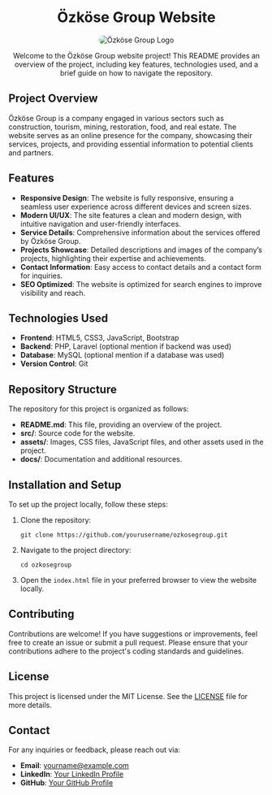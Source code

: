 <h1 align="center">Özköse Group Website</h1>

<p align="center">
  <img src="[https://via.placeholder.com/150](https://ozkosegroup.com/images/ozkose-logo.png)" alt="Özköse Group Logo" style="border-radius: 10px;">
</p>

<p align="center">
  Welcome to the Özköse Group website project! This README provides an overview of the project, including key features, technologies used, and a brief guide on how to navigate the repository.
</p>

<h2>Project Overview</h2>
<p>
  Özköse Group is a company engaged in various sectors such as construction, tourism, mining, restoration, food, and real estate. The website serves as an online presence for the company, showcasing their services, projects, and providing essential information to potential clients and partners.
</p>

<h2>Features</h2>
<ul>
  <li><strong>Responsive Design</strong>: The website is fully responsive, ensuring a seamless user experience across different devices and screen sizes.</li>
  <li><strong>Modern UI/UX</strong>: The site features a clean and modern design, with intuitive navigation and user-friendly interfaces.</li>
  <li><strong>Service Details</strong>: Comprehensive information about the services offered by Özköse Group.</li>
  <li><strong>Projects Showcase</strong>: Detailed descriptions and images of the company’s projects, highlighting their expertise and achievements.</li>
  <li><strong>Contact Information</strong>: Easy access to contact details and a contact form for inquiries.</li>
  <li><strong>SEO Optimized</strong>: The website is optimized for search engines to improve visibility and reach.</li>
</ul>

<h2>Technologies Used</h2>
<ul>
  <li><strong>Frontend</strong>: HTML5, CSS3, JavaScript, Bootstrap</li>
  <li><strong>Backend</strong>: PHP, Laravel (optional mention if backend was used)</li>
  <li><strong>Database</strong>: MySQL (optional mention if a database was used)</li>
  <li><strong>Version Control</strong>: Git</li>
</ul>

<h2>Repository Structure</h2>
<p>The repository for this project is organized as follows:</p>
<ul>
  <li><strong>README.md</strong>: This file, providing an overview of the project.</li>
  <li><strong>src/</strong>: Source code for the website.</li>
  <li><strong>assets/</strong>: Images, CSS files, JavaScript files, and other assets used in the project.</li>
  <li><strong>docs/</strong>: Documentation and additional resources.</li>
</ul>

<h2>Installation and Setup</h2>
<p>To set up the project locally, follow these steps:</p>
<ol>
  <li>Clone the repository:
    <pre><code>git clone https://github.com/yourusername/ozkosegroup.git</code></pre>
  </li>
  <li>Navigate to the project directory:
    <pre><code>cd ozkosegroup</code></pre>
  </li>
  <li>Open the <code>index.html</code> file in your preferred browser to view the website locally.</li>
</ol>

<h2>Contributing</h2>
<p>Contributions are welcome! If you have suggestions or improvements, feel free to create an issue or submit a pull request. Please ensure that your contributions adhere to the project's coding standards and guidelines.</p>

<h2>License</h2>
<p>This project is licensed under the MIT License. See the <a href="LICENSE">LICENSE</a> file for more details.</p>

<h2>Contact</h2>
<p>For any inquiries or feedback, please reach out via:</p>
<ul>
  <li><strong>Email</strong>: <a href="mailto:yourname@example.com">yourname@example.com</a></li>
  <li><strong>LinkedIn</strong>: <a href="https://www.linkedin.com/in/yourprofile">Your LinkedIn Profile</a></li>
  <li><strong>GitHub</strong>: <a href="https://github.com/yourusername">Your GitHub Profile</a></li>
</ul>
